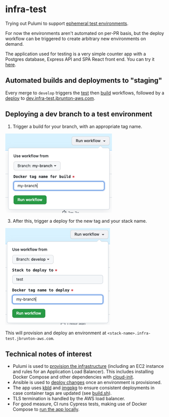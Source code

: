 # infra-test

Trying out Pulumi to support [ephemeral test environments](https://webapp.io/blog/what-is-an-ephemeral-environment/).

For now the environments aren't automated on per-PR basis, but the deploy workflow can be triggered to create arbitrary new environments on demand.

The application used for testing is a very simple counter app with a Postgres database, Express API and SPA React front end. You can try it [here](http://dev.infra-test.jbrunton-aws.com/).

## Automated builds and deployments to "staging"

Every merge to `develop` triggers the [test](https://github.com/jbrunton/infra-test/actions/workflows/test.yml) then [build](https://github.com/jbrunton/infra-test/actions/workflows/build.yml) workflows, followed by a [deploy](https://github.com/jbrunton/infra-test/actions/workflows/deploy.yml) to [dev.infra-test.jbrunton-aws.com](http://dev.infra-test.jbrunton-aws.com/).

## Deploying a dev branch to a test environment

1. Trigger a build for your branch, with an appropriate tag name.

![Trigger build](https://raw.githubusercontent.com/jbrunton/infra-test/develop/docs/trigger-build.png)

3. After this, trigger a deploy for the new tag and your stack name.

![Trigger deploy](https://raw.githubusercontent.com/jbrunton/infra-test/develop/docs/trigger-deploy.png)

This will provision and deploy an environment at `<stack-name>.infra-test.jbrunton-aws.com`.

## Technical notes of interest

* Pulumi is used to [provision the infrastructure](https://github.com/jbrunton/infra-test/blob/develop/pulumi/index.ts) (including an EC2 instance and rules for an Application Load Balancer). This includes installing Docker Compose and other dependencies with [cloud-init](https://github.com/jbrunton/infra-test/blob/develop/pulumi/user_data.yml).
* Ansible is used to [deploy changes](https://github.com/jbrunton/infra-test/blob/develop/ansible/playbooks/deploy.yml) once an environment is provisioned.
* The app uses [kbld](https://carvel.dev/kbld/) and [imgpkg](https://carvel.dev/imgpkg/) to ensure consistent deployments in case container tags are updated (see [build.sh](https://github.com/jbrunton/infra-test/blob/develop/build/build.sh)).
* TLS termination is handled by the AWS load balancer.
* For good measure, CI runs Cypress tests, making use of Docker Compose to [run the app locally](https://github.com/jbrunton/infra-test/blob/develop/build/start-local.sh).

